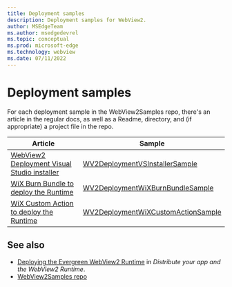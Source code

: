 ```yaml
---
title: Deployment samples
description: Deployment samples for WebView2.
author: MSEdgeTeam
ms.author: msedgedevrel
ms.topic: conceptual
ms.prod: microsoft-edge
ms.technology: webview
ms.date: 07/11/2022
---
```

# Deployment samples

For each deployment sample in the WebView2Samples repo, there's an article in the regular docs, as well as a Readme, directory, and (if appropriate) a project file in the repo.

| Article | Sample |
|---|---|
| [WebView2 Deployment Visual Studio installer](wv2deploymentvsinstallersample.md) | [WV2DeploymentVSInstallerSample](https://github.com/MicrosoftEdge/WebView2Samples/tree/main/SampleApps/WV2DeploymentVSInstallerSample) |
| [WiX Burn Bundle to deploy the Runtime](wv2deploymentwixburnbundlesample.md) | [WV2DeploymentWiXBurnBundleSample](https://github.com/MicrosoftEdge/WebView2Samples/tree/main/SampleApps/WV2DeploymentWiXBurnBundleSample) |
| [WiX Custom Action to deploy the Runtime](wv2deploymentwixcustomactionsample.md) | [WV2DeploymentWiXCustomActionSample](https://github.com/MicrosoftEdge/WebView2Samples/tree/main/SampleApps/WV2DeploymentWiXCustomActionSample) |


<!-- ====================================================================== -->
## See also

* [Deploying the Evergreen WebView2 Runtime](../concepts/distribution#deploying-the-evergreen-webview2-runtime) in _Distribute your app and the WebView2 Runtime_.
* [WebView2Samples repo](https://github.com/MicrosoftEdge/WebView2Samples#readme)
